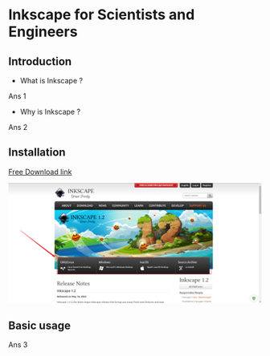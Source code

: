 # Inkscape for Scientists and Engineers

## Introduction

- What is Inkscape ?

Ans 1

- Why is Inkscape ?

Ans  2

## Installation

[Free Download link](https://inkscape.org/)

![image-20220704011233202](images\download.png)

## Basic usage

Ans 3
